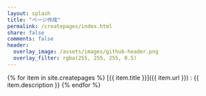 ```yaml
---
layout: splash
title: "ページ作成"
permalink: /createpages/index.html
share: false
comments: false
header:
  overlay_image: /assets/images/github-header.png
  overlay_filter: rgba(255, 255, 255, 0.5)
---
```


{% for item in site.createpages %}
  [{{ item.title }}]({{ item.url }})
  : {{ item.description }}
{% endfor %}